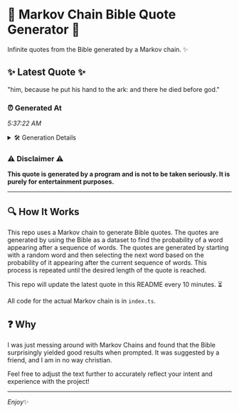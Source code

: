 # 📖 Markov Chain Bible Quote Generator 📖

Infinite quotes from the Bible generated by a Markov chain. ✨

## ✨ Latest Quote ✨
"him, because he put his hand to the ark: and there he died before god."

### ⏰ Generated At
*5:37:22 AM*

<details>
    <summary>🛠️ Generation Details</summary>
    <p>
        <strong>🌱 Seed:</strong> him,<br>
        <strong>🔄 Iterations:</strong> 14<br>
        <strong>📜 Context History:</strong><br>[ him, ]: because<br>[ him,, because ]: he<br>[ him,, because, he ]: put<br>[ him,, because, he, put ]: his<br>[ him,, because, he, put, his ]: hand<br>[ him,, because, he, put, his, hand ]: to<br>[ because, he, put, his, hand, to ]: the<br>[ he, put, his, hand, to, the ]: ark:<br>[ put, his, hand, to, the, ark: ]: and<br>[ his, hand, to, the, ark:, and ]: there<br>[ hand, to, the, ark:, and, there ]: he<br>[ to, the, ark:, and, there, he ]: died<br>[ the, ark:, and, there, he, died ]: before<br>[ ark:, and, there, he, died, before ]: god.<br>
    </p>
</details>

### ⚠️ Disclaimer ⚠️
**This quote is generated by a program and is not to be taken seriously. It is purely for entertainment purposes.**

---

## 🔍 How It Works

This repo uses a Markov chain to generate Bible quotes. The quotes are generated by using the Bible as a dataset to find the probability of a word appearing after a sequence of words. The quotes are generated by starting with a random word and then selecting the next word based on the probability of it appearing after the current sequence of words. This process is repeated until the desired length of the quote is reached.

This repo will update the latest quote in this README every 10 minutes. ⏳

All code for the actual Markov chain is in `index.ts`.

## ❓ Why

I was just messing around with Markov Chains and found that the Bible surprisingly yielded good results when prompted. 
It was suggested by a friend, and I am in no way christian.

Feel free to adjust the text further to accurately reflect your intent and experience with the project!

---

*Enjoy*✨
